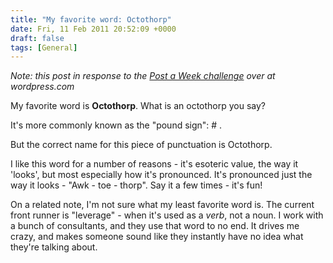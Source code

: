 ```yaml
---
title: "My favorite word: Octothorp"
date: Fri, 11 Feb 2011 20:52:09 +0000
draft: false
tags: [General]
---
```


_Note: this post in response to the [Post a Week challenge](https://dailypost.wordpress.com/2011/02/10/topic-what-is-your-favorite-word/) over at wordpress.com_

My favorite word is **Octothorp**. What is an octothorp you say?

It's more commonly known as the "pound sign": # .

But the correct name for this piece of punctuation is Octothorp.

I like this word for a number of reasons - it's esoteric value, the way it 'looks', but most especially how it's pronounced. It's pronounced just the way it looks - "Awk - toe - thorp". Say it a few times - it's fun!

On a related note, I'm not sure what my least favorite word is. The current front runner is "leverage" - when it's used as a <em>verb</em>, not a noun. I work with a bunch of consultants, and they use that word to no end. It drives me crazy, and makes someone sound like they instantly have no idea what they're talking about.
